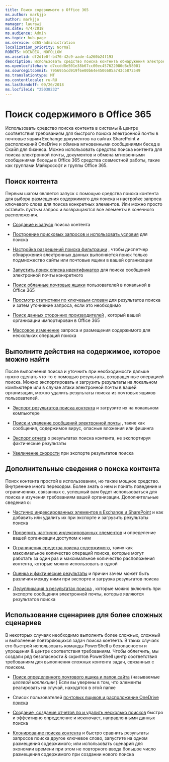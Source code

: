 ```yaml
---
title: Поиск содержимого в Office 365
ms.author: markjjo
author: markjjo
manager: laurawi
ms.date: 4/4/2018
ms.audience: Admin
ms.topic: hub-page
ms.service: o365-administration
localization_priority: Normal
ROBOTS: NOINDEX, NOFOLLOW
ms.assetid: df2d1e0f-b476-42c9-aade-4a260b24f193
description: Использовать средство поиска контента обнаружения электронных данных в Office 365 безопасность &amp; центре соответствия требованиям для быстрого поиска электронной почты в почтовые ящики Exchange документов на сайтах SharePoint и расположений OneDrive и обмена мгновенными сообщениями бесед в Скайп для бизнеса.
ms.openlocfilehash: d7ccdd8e501e38b67cc00ec457622080d6c58001
ms.sourcegitcommit: 7956955cd919f6e00b64e4506605a743c5872549
ms.translationtype: MT
ms.contentlocale: ru-RU
ms.lasthandoff: 09/26/2018
ms.locfileid: "25038232"
---
```

# <a name="search-for-content-in-office-365"></a>Поиск содержимого в Office 365

Использовать средство поиска контента в системы &amp; центре соответствия требованиям для быстрого поиска электронной почты в почтовые ящики Exchange документов на сайтах SharePoint и расположений OneDrive и обмена мгновенными сообщениями бесед в Скайп для бизнеса. Можно использовать средство поиска контента для поиска электронной почты, документов и обмена мгновенными сообщениями беседы в Office 365 средства совместной работы, такие как группами Майкрософт и группы Office 365.
  
## <a name="search-for-content"></a>Поиск контента

Первым шагом является запуск с помощью средства поиска контента для выбора размещения содержимого для поиска и настройке запроса ключевого слова для поиска конкретных элементов. Или можно просто оставить пустым запрос и возвращаются все элементы в конечного расположения.
  
- [Создание и запуск](content-search.md) поиска контента 
    
- [Построение поисковых запросов и использовать условия](keyword-queries-and-search-conditions.md) для поиска 
    
- [Настройка разрешений поиска фильтрации](permissions-filtering-for-content-search.md) , чтобы диспетчер обнаружения электронных данных выполняется поиск только подмножество сайты или почтовые ящики в вашей организации 
    
- [Запустить поиск списка идентификатор](csv-file-for-an-id-list-content-search.md) для поиска сообщений электронной почты конкретного 
    
- [Поиск облачные почтовые ящики](search-cloud-based-mailboxes-for-on-premises-users.md) пользователей в локальной в Office 365

- [Просмотр статистики по ключевым словам](view-keyword-statistics-for-content-search.md) для результатов поиска и затем уточнение запроса, если это необходимо 
    
- [Поиск данных сторонних производителей](use-content-search-to-search-third-party-data-that-was-imported.md) , который вашей организации импортирован в Office 365 
    
- [Массовое изменение](bulk-edit-content-searches.md) запроса и размещения содержимого для нескольких операций поиска 
    
## <a name="perform-actions-on-content-you-find"></a>Выполните действия на содержимое, которое можно найти

После выполнения поиска и уточнить при необходимости дальше нужно сделать что-то с помощью результаты, возвращенные операцией поиска. Можно экспортировать и загрузить результаты на локальном компьютере или в случае атаки электронной почты в вашей организации, можно удалить результаты поиска из почтовых ящиков пользователей.
  
- [Экспорт результатов поиска контента](export-search-results.md) и загрузите их на локальном компьютере 
    
- [Поиск и удаление сообщений электронной почты](search-for-and-delete-messages-in-your-organization.md) , такие как сообщения, содержимое вирус, опасные вложения или фишинга 
    
- [Экспорт отчета](export-a-content-search-report.md) о результатах поиска контента, не экспортируя фактические результаты 
    
- [Увеличение скорости](increase-download-speeds-when-exporting-ediscovery-results.md) при экспорте результатов поиска 
    
## <a name="learn-more-about-content-search"></a>Дополнительные сведения о поиска контента

Поиск контента простой в использовании, но также мощное средство. Внутренние много переходом. Более знать о нем и понять поведение и ограничениях, связанных с, успешный вам будет использоваться для поиска и изучения требованиям вашей организации. Дополнительные сведения о:
  
- [Частично индексированных элементов в Exchange и SharePoint](partially-indexed-items-in-content-search.md) и как добавить или удалить их при экспорте и загрузить результаты поиска 
    
- [Проверить частично индексированных элементов](investigating-partially-indexed-items-in-ediscovery.md) и определение вашей организации доступом к ним 
    
- [Ограничения средства поиска содержимого](limits-for-content-search.md), таких как максимальное количество операций поиска, которые могут работать за один раз и максимальное количество расположения контента, которые можно использовать в одной 
    
- [Оценка и фактические результаты](differences-between-estimated-and-actual-ediscovery-search-results.md) и причин зачем может быть различия между ними при экспорте и загрузка результатов поиска 
    
- [Дедупликация в результатах поиска](de-duplication-in-ediscovery-search-results.md) , которые можно включить при экспорте сообщения электронной почты, которые являются результатов поиска 
    
## <a name="use-scripts-for-advanced-scenarios"></a>Использование сценариев для более сложных сценариев

В некоторых случаях необходимо выполнить более сложных, сложный и выполнение повторяющихся задач поиска контента. В таких случаях его быстрой использовать команды PowerShell в безопасности и упрощения &amp; центре соответствия требованиям. Чтобы облегчить, мы создали ряд безопасности &amp; скриптов PowerShell центр соответствия требованиям для выполнения сложных контента задач, связанных с поиском.
  
- [Поиск определенного почтового ящика и папок сайта](use-content-search-for-targeted-collections.md) (называемые *целевой коллекции* ) Если вы уверены в том, что элементы реагировать на случай, находятся в этой папке 
    
- Список пользователей [почтовых ящиков и расположение OneDrive поиска](search-the-mailbox-and-onedrive-for-business-for-a-list-of-users.md) 
    
- [Создание, создание отчетов по и удалить несколько поисков](create-report-on-and-delete-multiple-content-searches.md) быстро и эффективно определение и исключает, направленными данных поиска 
    
- [Клонирование поиска контента](clone-a-content-search.md) и быстро сравнить результаты запросов поиска другое ключевое слово, запустите на одном размещения содержимого; или использовать сценарий для экономии времени при этом не повторного ввода большое число размещения содержимого при создании нового поиска 
    

